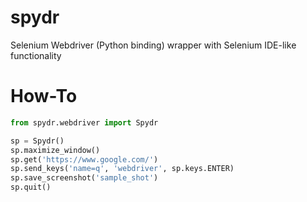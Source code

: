 # spydr
Selenium Webdriver (Python binding) wrapper with Selenium IDE-like functionality

# How-To

```python
from spydr.webdriver import Spydr

sp = Spydr()
sp.maximize_window()
sp.get('https://www.google.com/')
sp.send_keys('name=q', 'webdriver', sp.keys.ENTER)
sp.save_screenshot('sample_shot')
sp.quit()
```
